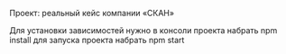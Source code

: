 Проект: реальный кейс компании «СКАН»

Для установки зависимостей нужно в консоли проекта набрать npm install для запуска проекта набрать npm start
